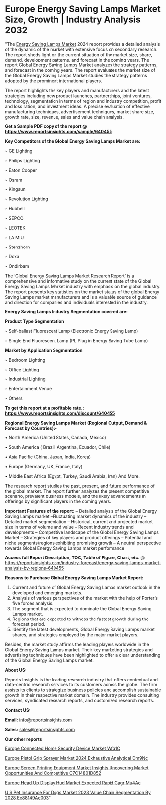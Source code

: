 # Europe Energy Saving Lamps Market Size, Growth | Industry Analysis 2032

"The <a href=https://www.reportsinsights.com/sample/640455>Energy Saving Lamps Market</a> 2024 report provides a detailed analysis of the dynamic of the market with extensive focus on secondary research. The report sheds light on the current situation of the market size, share, demand, development patterns, and forecast in the coming years. The report Global Energy Saving Lamps Market analyzes the strategy patterns, and forecast in the coming years. The report evaluates the market size of the Global Energy Saving Lamps Market studies the strategy patterns adopted by the prominent international players.

The report highlights the key players and manufacturers and the latest strategies including new product launches, partnerships, joint ventures, technology, segmentation in terms of region and industry competition, profit and loss ration, and investment ideas. A precise evaluation of effective manufacturing techniques, advertisement techniques, market share size, growth rate, size, revenue, sales and value chain analysis.

<strong>Get a Sample PDF copy of the report @ <a href=https://www.reportsinsights.com/sample/640455 style=color:#0000ff;>https://www.reportsinsights.com/sample/640455</a></strong>

<strong>Key Competitors of the Global Energy Saving Lamps Market are:</strong>

‣ GE Lighting

‣ Philips Lighting

‣ Eaton Cooper

‣ Osram

‣ Kingsun

‣ Revolution Lighting

‣ Hubbell

‣ SEPCO

‣ LEOTEK

‣ LA MIU

‣ Stenzhorn

‣ Doxa

‣ Ondirbam

The ‘Global Energy Saving Lamps Market Research Report’ is a comprehensive and informative study on the current state of the Global Energy Saving Lamps Market industry with emphasis on the global industry. The report presents key statistics on the market status of the global Energy Saving Lamps market manufacturers and is a valuable source of guidance and direction for companies and individuals interested in the industry.

<strong>Energy Saving Lamps Industry Segmentation covered are:</strong>

<strong>Product Type Segmentation</strong>

‣ Self-ballast Fluorescent Lamp (Electronic Energy Saving Lamp)

‣ Single End Fluorescent Lamp (PL Plug in Energy Saving Tube Lamp)

<strong>Market by Application Segmentation</strong>

‣ Bedroom Lighting

‣ Office Lighting

‣ Industrial Lighting

‣ Entertainment Venue

‣ Others

<strong>To get this report at a profitable rate.: <a href=https://www.reportsinsights.com/discount/640455 style=color:#0000ff;>https://www.reportsinsights.com/discount/640455</a></strong>

<strong>Regional Energy Saving Lamps Market (Regional Output, Demand &amp; Forecast by Countries):-</strong>

• North America (United States, Canada, Mexico)

• South America ( Brazil, Argentina, Ecuador, Chile)

• Asia Pacific (China, Japan, India, Korea)

• Europe (Germany, UK, France, Italy)

• Middle East Africa (Egypt, Turkey, Saudi Arabia, Iran) And More.

The research report studies the past, present, and future performance of the global market. The report further analyzes the present competitive scenario, prevalent business models, and the likely advancements in offerings by significant players in the coming years.

<strong>Important Features of the report:</strong>
– Detailed analysis of the Global Energy Saving Lamps market
–Fluctuating market dynamics of the industry
–Detailed market segmentation
– Historical, current and projected market size in terms of volume and value
– Recent industry trends and developments
– Competitive landscape of the Global Energy Saving Lamps Market
– Strategies of key players and product offerings
– Potential and niche segments/regions exhibiting promising growth
– A neutral perspective towards Global Energy Saving Lamps market performance

<strong>Access full Report Description, TOC, Table of Figure, Chart, etc. </strong>@   <a href=https://reportsinsights.com/industry-forecast/energy-saving-lamps-market-analysis-by-regions-640455 style=color:#0000ff;>https://reportsinsights.com/industry-forecast/energy-saving-lamps-market-analysis-by-regions-640455</a>

<strong>Reasons to Purchase Global Energy Saving Lamps Market Report:</strong>
1. Current and future of Global Energy Saving Lamps market outlook in the developed and emerging markets.
2. Analysis of various perspectives of the market with the help of Porter’s five forces analysis.
3. The segment that is expected to dominate the Global Energy Saving Lamps market.
4. Regions that are expected to witness the fastest growth during the forecast period.
5. Identify the latest developments, Global Energy Saving Lamps market shares, and strategies employed by the major market players.

Besides, the market study affirms the leading players worldwide in the Global Energy Saving Lamps market. Their key marketing strategies and advertising techniques have been highlighted to offer a clear understanding of the Global Energy Saving Lamps market.

<strong><strong>About US</strong>:</strong>

Reports Insights is the leading research industry that offers contextual and data-centric research services to its customers across the globe. The firm assists its clients to strategize business policies and accomplish sustainable growth in their respective market domain. The industry provides consulting services, syndicated research reports, and customized research reports.

<strong>Contact US:</strong>

<p class=><b>Email:</b> <a href=mailto:info@reportsinsights.com>info@reportsinsights.com</a></p>
<p class=><b>Sales:</b> <a href=mailto:sales@reportsinsights.com>sales@reportsinsights.com</a></p>

<strong>Our other reports</strong>

<a href=https://www.linkedin.com/pulse/europe-connected-home-security-device-market-wfq1c/>Europe Connected Home Security Device Market Wfq1C</a>

<a href=https://www.linkedin.com/pulse/europe-pistol-grip-sprayer-market-2024-exhaustive-analytical-dm9nc/>Europe Pistol Grip Sprayer Market 2024 Exhaustive Analytical Dm9Nc</a>

<a href=https://medium.com/@amanmandal1286/europe-screen-printing-equipment-market-insights-uncovering-market-opportunities-and-competitive-c7c14801d852>Europe Screen Printing Equipment Market Insights Uncovering Market Opportunities And Competitive C7C14801D852</a>

<a href=https://www.linkedin.com/pulse/europe-head-up-display-hud-market-expected-rapid-cagr-mu4ac/>Europe Head Up Display Hud Market Expected Rapid Cagr Mu4Ac</a>

<a href=https://medium.com/@swatiga40/u-s-pet-insurance-for-dogs-market-2023-value-chain-segmentation-by-2028-ee88149ae003>U S Pet Insurance For Dogs Market 2023 Value Chain Segmentation By 2028 Ee88149Ae003</a>"
